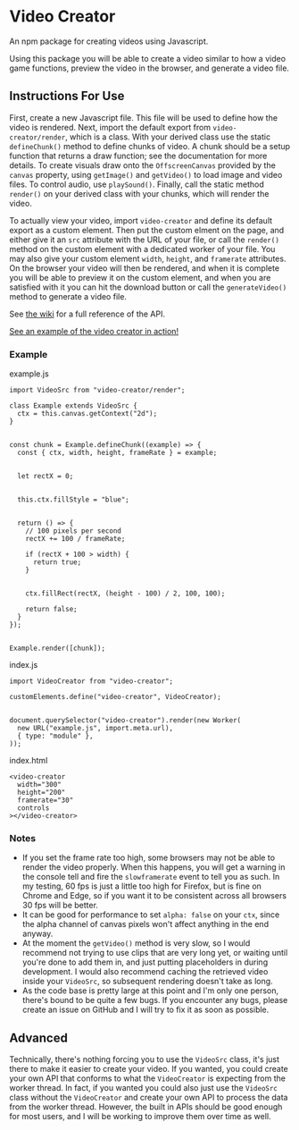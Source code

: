 # Video Creator
An npm package for creating videos using Javascript.

Using this package you will be able to create a video similar to how a video game functions, preview the video in the browser, and generate a video file.


## Instructions For Use
First, create a new Javascript file. This file will be used to define how the video is rendered. Next, import the default export from `video-creator/render`, which is a class. With your derived class use the static `defineChunk()` method to define chunks of video. A chunk should be a setup function that returns a draw function; see the documentation for more details. To create visuals draw onto the `OffscreenCanvas` provided by the `canvas` property, using `getImage()` and `getVideo()` to load image and video files. To control audio, use `playSound()`. Finally, call the static method `render()` on your derived class with your chunks, which will render the video.

To actually view your video, import `video-creator` and define its default export as a custom element. Then put the custom elment on the page, and either give it an `src` attribute with the URL of your file, or call the `render()` method on the custom element with a dedicated worker of your file. You may also give your custom element `width`, `height`, and `framerate` attributes. On the browser your video will then be rendered, and when it is complete you will be able to preview it on the custom element, and when you are satisfied with it you can hit the download button or call the `generateVideo()` method to generate a video file.

See [the wiki](https://github.com/Koobol/video-creator/wiki) for a full reference of the API.

[See an example of the video creator in action!](https://koobol.github.io/video-creator/)

### Example
example.js
```
import VideoSrc from "video-creator/render";

class Example extends VideoSrc {
  ctx = this.canvas.getContext("2d");
}


const chunk = Example.defineChunk((example) => {
  const { ctx, width, height, frameRate } = example;


  let rectX = 0;


  this.ctx.fillStyle = "blue";


  return () => {
    // 100 pixels per second
    rectX += 100 / frameRate;

    if (rectX + 100 > width) {
      return true;
    }


    ctx.fillRect(rectX, (height - 100) / 2, 100, 100);

    return false;
  }
});


Example.render([chunk]);
```

index.js
```
import VideoCreator from "video-creator";

customElements.define("video-creator", VideoCreator);


document.querySelector("video-creator").render(new Worker(
  new URL("example.js", import.meta.url),
  { type: "module" },
));
```

index.html
```
<video-creator
  width="300"
  height="200"
  framerate="30"
  controls
></video-creator>
```


### Notes
* If you set the frame rate too high, some browsers may not be able to render the video properly. When this happens, you will get a warning in the console tell and fire the `slowframerate` event to tell you as such. In my testing, 60 fps is just a little too high for Firefox, but is fine on Chrome and Edge, so if you want it to be consistent across all browsers 30 fps will be better.
* It can be good for performance to set `alpha: false` on your `ctx`, since the alpha channel of canvas pixels won't affect anything in the end anyway.
* At the moment the `getVideo()` method is very slow, so I would recommend not trying to use clips that are very long yet, or waiting until you're done to add them in, and just putting placeholders in during development. I would also recommend caching the retrieved video inside your `VideoSrc`, so subsequent rendering doesn't take as long.
* As the code base is pretty large at this point and I'm only one person, there's bound to be quite a few bugs. If you encounter any bugs, please create an issue on GitHub and I will try to fix it as soon as possible.


## Advanced
Technically, there's nothing forcing you to use the `VideoSrc` class, it's just there to make it easier to create your video. If you wanted, you could create your own API that conforms to what the `VideoCreator` is expecting from the worker thread. In fact, if you wanted you could also just use the `VideoSrc` class without the `VideoCreator` and create your own API to process the data from the worker thread. However, the built in APIs should be good enough for most users, and I will be working to improve them over time as well.
